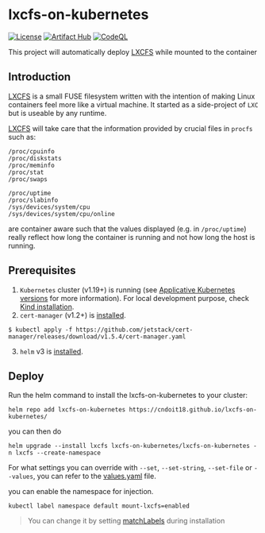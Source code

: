 # lxcfs-on-kubernetes

[![License](https://img.shields.io/badge/License-Apache%202.0-blue.svg)](https://opensource.org/licenses/Apache-2.0)
[![Artifact Hub](https://img.shields.io/endpoint?url=https://artifacthub.io/badge/repository/lxcfs-on-kubernetes)](https://artifacthub.io/packages/search?repo=lxcfs-on-kubernetes)
[![CodeQL](https://github.com/cndoit18/lxcfs-on-kubernetes/actions/workflows/codeql-analysis.yml/badge.svg)](https://github.com/cndoit18/lxcfs-on-kubernetes/actions/workflows/codeql-analysis.yml)


This project will automatically deploy [LXCFS](https://github.com/lxc/lxcfs) while mounted to the container

## Introduction

[LXCFS](https://github.com/lxc/lxcfs) is a small FUSE filesystem written with the intention of making Linux
containers feel more like a virtual machine. It started as a side-project of
`LXC` but is useable by any runtime.

[LXCFS](https://github.com/lxc/lxcfs) will take care that the information provided by crucial files in `procfs`
such as:

```
/proc/cpuinfo
/proc/diskstats
/proc/meminfo
/proc/stat
/proc/swaps

/proc/uptime
/proc/slabinfo
/sys/devices/system/cpu
/sys/devices/system/cpu/online
```

are container aware such that the values displayed (e.g. in `/proc/uptime`)
really reflect how long the container is running and not how long the host is
running.

## Prerequisites

1. `Kubernetes` cluster (v1.19+) is running (see [Applicative Kubernetes versions](../../README.md#applicative-kubernetes-versions)
   for more information). For local development purpose, check [Kind installation](./kind-installation.md).
2. `cert-manager` (v1.2+) is [installed](https://cert-manager.io/docs/installation/kubernetes/).
```
$ kubectl apply -f https://github.com/jetstack/cert-manager/releases/download/v1.5.4/cert-manager.yaml 
```
3. `helm` v3 is [installed](https://helm.sh/docs/intro/install/).

## Deploy

Run the helm command to install the lxcfs-on-kubernetes to your cluster:

```
helm repo add lxcfs-on-kubernetes https://cndoit18.github.io/lxcfs-on-kubernetes/
```

you can then do

```
helm upgrade --install lxcfs lxcfs-on-kubernetes/lxcfs-on-kubernetes -n lxcfs --create-namespace
```

For what settings you can override with `--set`, `--set-string`, `--set-file` or `--values`, you can refer to the [values.yaml](charts/lxcfs-on-kubernetes/README.md) file.

you can enable the namespace for injection.

```
kubectl label namespace default mount-lxcfs=enabled
```

> You can change it by setting [matchLabels](charts/lxcfs-on-kubernetes/README.md) during installation
